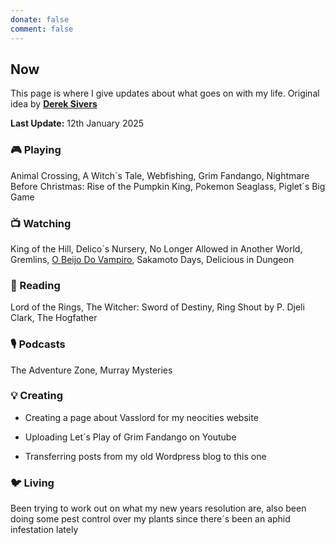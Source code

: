 ```yaml
---
donate: false
comment: false
---
```


## Now 
This page is where I give updates about what goes on with my life. Original idea by [**Derek Sivers**](https://sive.rs/nowff)

**Last Update:** 12th January 2025


### 🎮 Playing

Animal Crossing, A Witch´s Tale, Webfishing, Grim Fandango, Nightmare Before Christmas: Rise of the Pumpkin King, Pokemon Seaglass, Piglet´s Big Game

### 📺 Watching
 King of the Hill, Delico´s Nursery, No Longer Allowed in Another World, Gremlins, [O Beijo Do Vampiro](https://novelasflixbr.net/novelas/o-beijo-do-vampiro/), Sakamoto Days, Delicious in Dungeon

### 📖 Reading
Lord of the Rings, The Witcher: Sword of Destiny, Ring Shout by P. Djeli Clark, The Hogfather

### 🎙️ Podcasts 
 The Adventure Zone, Murray Mysteries

### 💡 Creating
- Creating a page about Vasslord for my neocities website

- Uploading Let´s Play of Grim Fandango on Youtube

- Transferring posts from my old Wordpress blog to this one

### 🐦‍ Living

Been trying to work out on what my new years resolution are, also been doing some pest control over my plants since there´s been an aphid infestation lately


